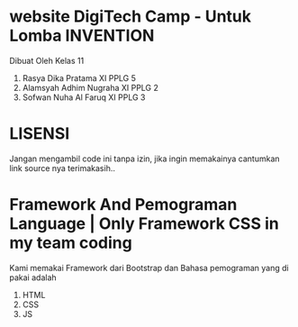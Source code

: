 # website DigiTech Camp - Untuk Lomba INVENTION 

Dibuat Oleh Kelas 11
1. Rasya Dika Pratama XI PPLG 5
2. Alamsyah Adhim Nugraha XI PPLG 2
3. Sofwan Nuha Al Faruq XI PPLG 3

# LISENSI
Jangan mengambil code ini tanpa izin, jika ingin memakainya cantumkan link source nya terimakasih..

# Framework And Pemograman Language | Only Framework CSS in my team coding
Kami memakai Framework dari Bootstrap dan Bahasa pemograman yang di pakai adalah
1. HTML
2. CSS
3. JS
